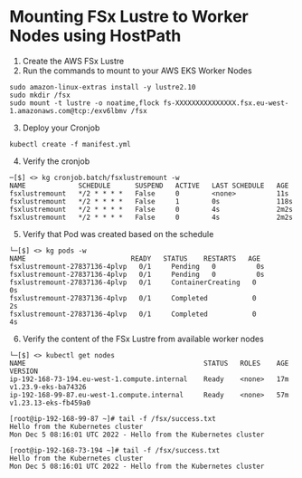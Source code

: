 # Mounting FSx Lustre to Worker Nodes using HostPath

1. Create the AWS FSx Lustre  
2. Run the commands to mount to your AWS EKS Worker Nodes
```
sudo amazon-linux-extras install -y lustre2.10
sudo mkdir /fsx
sudo mount -t lustre -o noatime,flock fs-XXXXXXXXXXXXXXX.fsx.eu-west-1.amazonaws.com@tcp:/exv6lbmv /fsx
```
3. Deploy your Cronjob

```
kubectl create -f manifest.yml
```

4. Verify the cronjob

```
─[$] <> kg cronjob.batch/fsxlustremount -w
NAME             SCHEDULE      SUSPEND   ACTIVE   LAST SCHEDULE   AGE
fsxlustremount   */2 * * * *   False     0        <none>          11s
fsxlustremount   */2 * * * *   False     1        0s              118s
fsxlustremount   */2 * * * *   False     0        4s              2m2s
fsxlustremount   */2 * * * *   False     0        4s              2m2s

```
5. Verify that Pod was created based on the schedule
```
└─[$] <> kg pods -w                             
NAME                          READY   STATUS    RESTARTS   AGE
fsxlustremount-27837136-4plvp   0/1     Pending   0          0s
fsxlustremount-27837136-4plvp   0/1     Pending   0          0s
fsxlustremount-27837136-4plvp   0/1     ContainerCreating   0          0s
fsxlustremount-27837136-4plvp   0/1     Completed           0          2s
fsxlustremount-27837136-4plvp   0/1     Completed           0          4s
```

6. Verify the content of the FSx Lustre from available worker nodes

```
└─[$] <> kubectl get nodes
NAME                                            STATUS   ROLES    AGE   VERSION
ip-192-168-73-194.eu-west-1.compute.internal    Ready    <none>   17m   v1.23.9-eks-ba74326
ip-192-168-99-87.eu-west-1.compute.internal     Ready    <none>   57m   v1.23.13-eks-fb459a0

[root@ip-192-168-99-87 ~]# tail -f /fsx/success.txt 
Hello from the Kubernetes cluster
Mon Dec 5 08:16:01 UTC 2022 - Hello from the Kubernetes cluster

[root@ip-192-168-73-194 ~]# tail -f /fsx/success.txt
Hello from the Kubernetes cluster
Mon Dec 5 08:16:01 UTC 2022 - Hello from the Kubernetes cluster

```
